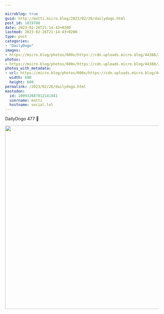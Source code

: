 ```yaml
---

microblog: true
guid: http://matti.micro.blog/2023/02/26/dailydogo.html
post_id: 1819788
date: 2023-02-26T21:14:43+0200
lastmod: 2023-02-26T21:14:43+0200
type: post
categories:
- "DailyDogo"
images:
- https://micro.blog/photos/600x/https://cdn.uploads.micro.blog/44388/2023/f60f8427cc.jpg
photos:
- https://micro.blog/photos/600x/https://cdn.uploads.micro.blog/44388/2023/f60f8427cc.jpg
photos_with_metadata:
- url: https://micro.blog/photos/600x/https://cdn.uploads.micro.blog/44388/2023/f60f8427cc.jpg
  width: 600
  height: 600
permalink: /2023/02/26/dailydogo.html
mastodon:
  id: 109932687812141841
  username: matti
  hostname: social.lol
---
```

DailyDogo 477 🐶

<img src="https://micro.blog/photos/600x/https://blog.martin-haehnel.de/uploads/2023/f60f8427cc.jpg" width="600" height="600" alt="" />

